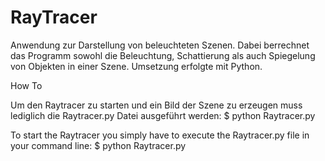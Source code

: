 RayTracer
=========

Anwendung zur Darstellung von beleuchteten Szenen. Dabei berrechnet das Programm sowohl die Beleuchtung, Schattierung als auch Spiegelung von Objekten in einer Szene. Umsetzung erfolgte mit Python.

How To

Um den Raytracer zu starten und ein Bild der Szene zu erzeugen muss lediglich die Raytracer.py Datei ausgeführt werden:
$ python Raytracer.py

To start the Raytracer you simply have to execute the Raytracer.py file in your command line:
$ python Raytracer.py
